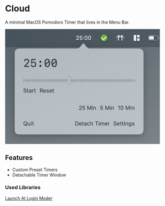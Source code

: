 # Cloud
A minimal MacOS Pomodoro Timer that lives in the Menu Bar.

![Preview](https://github.com/YYUUGGOO/Cloud/blob/main/preview.png)

## Features
- Custom Preset Timers
- Detachable Timer Window

### Used Libraries
[Launch At Login Moder](https://github.com/sindresorhus/LaunchAtLogin-Modern)
